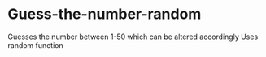 # Guess-the-number-random
Guesses the number between 1-50 which can be altered accordingly
Uses random function
